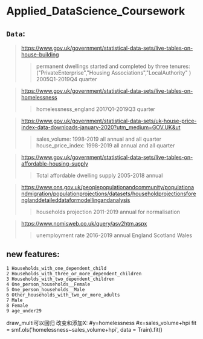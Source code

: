 # Applied_DataScience_Coursework

## **`Data`**:  
>https://www.gov.uk/government/statistical-data-sets/live-tables-on-house-building
>>permanent dwellings started and completed by three tenures:("PrivateEnterprise","Housing Associations","LocalAuthority"
) 2005Q1-2019Q4 quarter

>https://www.gov.uk/government/statistical-data-sets/live-tables-on-homelessness
>>homelessness_england   2017Q1-2019Q3 quarter

>https://www.gov.uk/government/statistical-data-sets/uk-house-price-index-data-downloads-january-2020?utm_medium=GOV.UK&ut
 >>sales_volume: 1998-2019 all annual and all quarter  
 house_price_index: 1998-2019 all annual and all quarter  
 
 >https://www.gov.uk/government/statistical-data-sets/live-tables-on-affordable-housing-supply
>>Total affordable dwelling supply 2005-2018 annual

>https://www.ons.gov.uk/peoplepopulationandcommunity/populationandmigration/populationprojections/datasets/householdprojectionsforenglanddetaileddataformodellingandanalysis
>>households projection 2011-2019 annual for normalisation

 >https://www.nomisweb.co.uk/query/asv2htm.aspx
>>unemployment rate 2016-2019 annual England Scotland Wales

## new features:
```
1 Households_with_one_dependent_child
2 Households_with_three_or_more_dependent_children
3 Households_with_two_dependent_children
4 One_person_households__Female
5 One_person_households__Male
6 Other_households_with_two_or_more_adults
7 Male
8 Female
9 age_under29
```



 draw_multi可以回归
 改变和添加X:
#y=homelessness
#x=sales_volume+hpi
fit = smf.ols('homelessness~sales_volume+hpi', data = Train).fit()
